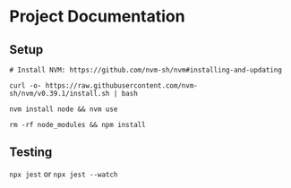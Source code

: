 # Project Documentation

## Setup

```shell
# Install NVM: https://github.com/nvm-sh/nvm#installing-and-updating

curl -o- https://raw.githubusercontent.com/nvm-sh/nvm/v0.39.1/install.sh | bash

nvm install node && nvm use

rm -rf node_modules && npm install
```

## Testing

`npx jest` or `npx jest --watch`
